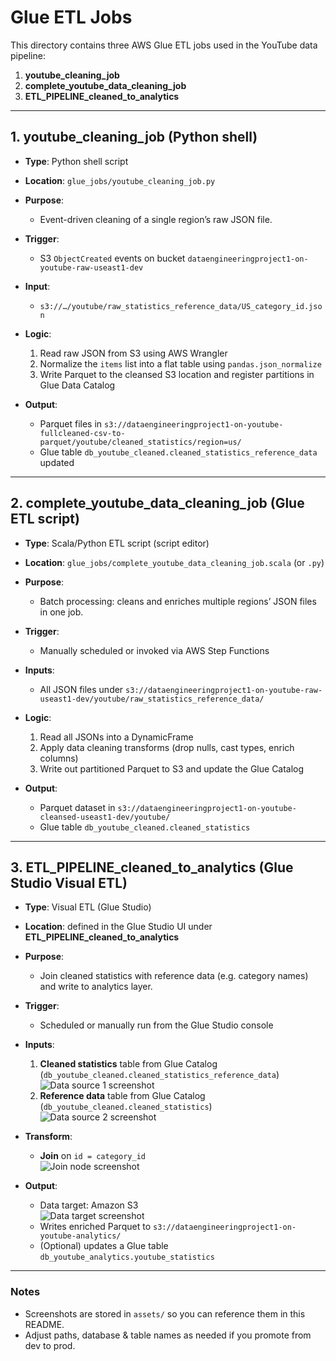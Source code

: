 # Glue ETL Jobs

This directory contains three AWS Glue ETL jobs used in the YouTube data pipeline:

1. **youtube_cleaning_job**  
2. **complete_youtube_data_cleaning_job**  
3. **ETL_PIPELINE_cleaned_to_analytics**  

---

## 1. youtube_cleaning_job (Python shell)

- **Type**: Python shell script  
- **Location**: `glue_jobs/youtube_cleaning_job.py`  
- **Purpose**:  
  - Event-driven cleaning of a single region’s raw JSON file.  

- **Trigger**:  
  - S3 `ObjectCreated` events on bucket `dataengineeringproject1-on-youtube-raw-useast1-dev`  

- **Input**:  
  - `s3://…/youtube/raw_statistics_reference_data/US_category_id.json`  

- **Logic**:  
  1. Read raw JSON from S3 using AWS Wrangler  
  2. Normalize the `items` list into a flat table using `pandas.json_normalize`  
  3. Write Parquet to the cleansed S3 location and register partitions in Glue Data Catalog  

- **Output**:  
  - Parquet files in `s3://dataengineeringproject1-on-youtube-fullcleaned-csv-to-parquet/youtube/cleaned_statistics/region=us/`  
  - Glue table `db_youtube_cleaned.cleaned_statistics_reference_data` updated  

---

## 2. complete_youtube_data_cleaning_job (Glue ETL script)

- **Type**: Scala/Python ETL script (script editor)  
- **Location**: `glue_jobs/complete_youtube_data_cleaning_job.scala` (or `.py`)  
- **Purpose**:  
  - Batch processing: cleans and enriches multiple regions’ JSON files in one job.  

- **Trigger**:  
  - Manually scheduled or invoked via AWS Step Functions  

- **Inputs**:  
  - All JSON files under `s3://dataengineeringproject1-on-youtube-raw-useast1-dev/youtube/raw_statistics_reference_data/`  

- **Logic**:  
  1. Read all JSONs into a DynamicFrame  
  2. Apply data cleaning transforms (drop nulls, cast types, enrich columns)  
  3. Write out partitioned Parquet to S3 and update the Glue Catalog  

- **Output**:  
  - Parquet dataset in `s3://dataengineeringproject1-on-youtube-cleansed-useast1-dev/youtube/`  
  - Glue table `db_youtube_cleaned.cleaned_statistics`  

---

## 3. ETL_PIPELINE_cleaned_to_analytics (Glue Studio Visual ETL)

- **Type**: Visual ETL (Glue Studio)  
- **Location**: defined in the Glue Studio UI under **ETL_PIPELINE_cleaned_to_analytics**  
- **Purpose**:  
  - Join cleaned statistics with reference data (e.g. category names) and write to analytics layer.  

- **Trigger**:  
  - Scheduled or manually run from the Glue Studio console  

- **Inputs**:  
  1. **Cleaned statistics** table from Glue Catalog (`db_youtube_cleaned.cleaned_statistics_reference_data`)  
     ![Data source 1 screenshot](../assets/glue_job3_source1.png)  
  2. **Reference data** table from Glue Catalog (`db_youtube_cleaned.cleaned_statistics`)  
     ![Data source 2 screenshot](../assets/glue_job3_source2.png)  

- **Transform**:  
  - **Join** on `id = category_id`  
    ![Join node screenshot](../assets/glue_job3_join.png)  

- **Output**:  
  - Data target: Amazon S3  
    ![Data target screenshot](../assets/glue_job3_target.png)  
  - Writes enriched Parquet to `s3://dataengineeringproject1-on-youtube-analytics/`  
  - (Optional) updates a Glue table `db_youtube_analytics.youtube_statistics`  

---

### Notes

- Screenshots are stored in `assets/` so you can reference them in this README.  
- Adjust paths, database & table names as needed if you promote from dev to prod.  
